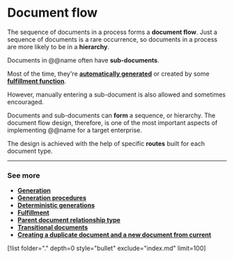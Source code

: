 # Document flow

The sequence of documents in a process forms a **document flow**. Just a sequence of documents is a rare occurrence, so documents in a process are more likely to be in a **hierarchy**.

Documents in @@name often have **sub-documents**. 

Most of the time, they're **[automatically generated](generation.md)** or created by some **[fulfillment function](fulfillment.md)**. 

However, manually entering a sub-document is also allowed and sometimes encouraged.

Documents and sub-documents can **form** a sequence, or hierarchy. The document flow design, therefore, is one of the most important aspects of implementing @@name for a target enterprise.

The design is achieved with the help of specific **routes** built for each document type.

-------
### See more

- **[Generation](https://docs.erp.net/tech/advanced/document-flow/generation.html)**
- **[Generation procedures](https://docs.erp.net/tech/advanced/document-flow/generation-procedures.html)**
- **[Deterministic generations](https://docs.erp.net/tech/advanced/document-flow/deterministic-generations.html)**
- **[Fulfillment](https://docs.erp.net/tech/advanced/document-flow/fulfillment.html)**
- **[Parent document relationship type](https://docs.erp.net/tech/advanced/document-flow/parent-document-relationship-type.html)**
- **[Transitional documents](https://docs.erp.net/tech/advanced/document-flow/transitional-documents.html)**
- **[Creating a duplicate document and a new document from current](https://docs.erp.net/tech/advanced/document-flow/creating-duplicate.html)**

[!list folder="." depth=0 style="bullet" exclude="index.md" limit=100]
